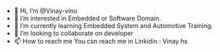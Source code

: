 - 👋 Hi, I’m @Vinay-vinu
- 👀 I’m interested in Embedded or Software Domain.
- 🌱 I’m currently learning Embedded System and Automotive Training.
- 💞️ I’m looking to collaborate on developer
- 📫 How to reach me You csn reach me in Linkidin : Vinay hs

<!---
Vinay-vinu/Vinay-vinu is a ✨ special ✨ repository because its `README.md` (this file) appears on your GitHub profile.
You can click the Preview link to take a look at your changes.
--->
